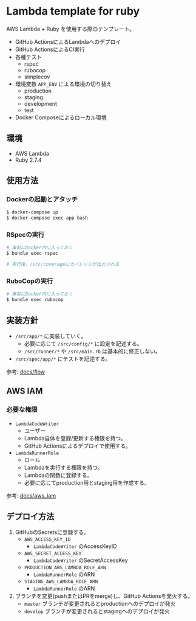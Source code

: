 # Lambda template for ruby

AWS Lambda + Ruby を使用する際のテンプレート。

- GitHub ActionsによるLambdaへのデプロイ
- GitHub ActionsによるCI実行
- 各種テスト
  - rspec
  - rubocop
  - simplecov
- 環境変数 `APP_ENV` による環境の切り替え
  - production
  - staging
  - development
  - test
- Docker Composeによるローカル環境

## 環境

- AWS Lambda
- Ruby 2.7.4

## 使用方法

### Dockerの起動とアタッチ
```sh
$ docker-compose up
$ docker-compose exec app bash
```

### RSpecの実行
```sh
# 事前にDocker内に入っておく
$ bundle exec rspec

# 実行後、/src/coverageにカバレッジが出力される
```

### RuboCopの実行
```sh
# 事前にDocker内に入っておく
$ bundle exec rubocop
```

## 実装方針

- `/src/app/*` に実装していく。
    - 必要に応じて `/src/config/*` に設定を記述する。
    - `/src/runner/*` や `/src/main.rb` は基本的に修正しない。
- `/src/spec/app/*` にテストを記述する。

参考: [docs/flow](docs/flow)

## AWS IAM

### 必要な権限
- `LambdaCodeWriter`
    - ユーザー
    - Lambda自体を登録/更新する権限を持つ。
    - GitHub Actionsによるデプロイで使用する。
- `LambdaRunnerRole`
    - ロール
    - Lambdaを実行する権限を持つ。
    - Lambdaの関数に登録する。
    - 必要に応じてproduction用とstaging用を作成する。

参考: [docs/aws_iam](docs/aws_iam)

## デプロイ方法

1. GitHubのSecretsに登録する。
    - `AWS_ACCESS_KEY_ID `
        - `LambdaCodeWriter` のAccessKeyID
    - `AWS_SECRET_ACCESS_KEY`
        - `LambdaCodeWriter` のSecretAccessKey
    - `PRODUCTION_AWS_LAMBDA_ROLE_ARN`
        - `LambdaRunnerRole` のARN
    - `STAGING_AWS_LAMBDA_ROLE_ARN`
        - `LambdaRunnerRole` のARN
1. ブランチを変更(pushまたはPRをmerge)し、GitHub Actionsを発火する。
    - `master` ブランチが変更されるとproductionへのデプロイが発火
    - `develop` ブランチが変更されるとstagingへのデプロイが発火
